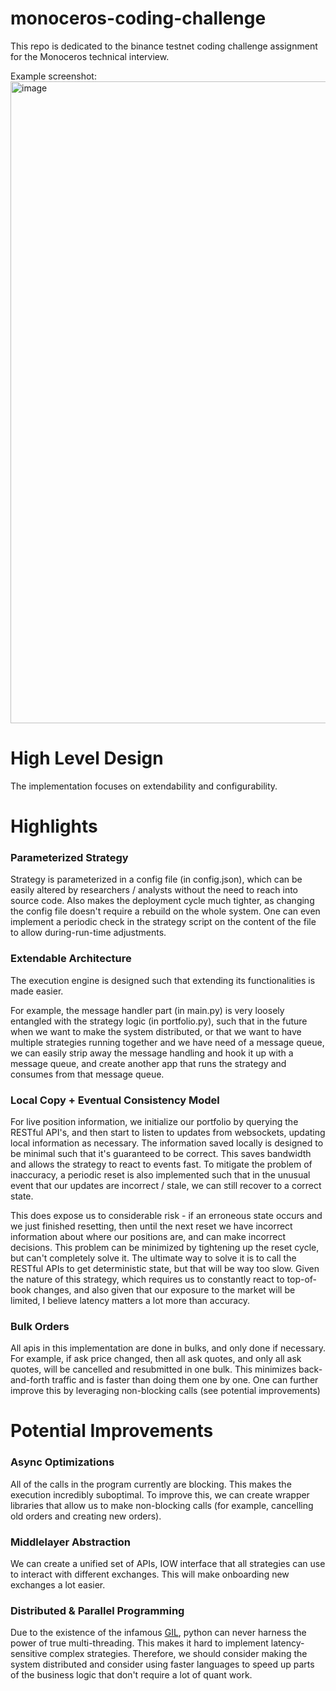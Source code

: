 # monoceros-coding-challenge

This repo is dedicated to the binance testnet coding challenge assignment for the Monoceros technical interview.

Example screenshot:
<img width="1027" alt="image" src="https://user-images.githubusercontent.com/32376517/208554988-a749b758-35eb-47ce-9857-72c45c9b96f8.png">


# High Level Design
The implementation focuses on extendability and configurability.

# Highlights

### Parameterized Strategy
Strategy is parameterized in a config file (in config.json), which can be easily altered by researchers / analysts without the need to reach into
source code. Also makes the deployment cycle much tighter, as changing the config file doesn't require a rebuild on the whole system.
One can even implement a periodic check in the strategy script on the content of the file to allow during-run-time adjustments.

### Extendable Architecture
The execution engine is designed such that extending its functionalities is made easier.

For example, the message handler part (in main.py) is very loosely entangled with the strategy logic (in portfolio.py), such that
in the future when we want to make the system distributed, or that we want to have multiple strategies
running together and we have need of a message queue, we can easily strip away the message handling and hook it up with a message
queue, and create another app that runs the strategy and consumes from that message queue.

### Local Copy + Eventual Consistency Model
For live position information, we initialize our portfolio by querying the RESTful API's, and then
start to listen to updates from websockets, updating local information as necessary. The information saved locally is designed to
be minimal such that it's guaranteed to be correct. This saves bandwidth and allows the strategy to react to events fast. To mitigate
the problem of inaccuracy, a periodic reset is also implemented such that in the unusual event that our updates are incorrect / stale,
we can still recover to a correct state.

This does expose us to considerable risk - if an erroneous state occurs and we just finished resetting, then until the next reset we
have incorrect information about where our positions are, and can make incorrect decisions. This problem can be minimized by tightening
up the reset cycle, but can't completely solve it. The ultimate way to solve it is to call the RESTful APIs to get deterministic state,
but that will be way too slow. Given the nature of this strategy, which requires us to constantly react to top-of-book changes, and also
given that our exposure to the market will be limited, I believe latency matters a lot more than accuracy. 

### Bulk Orders
All apis in this implementation are done in bulks, and only done if necessary. For example, if ask price changed, then all ask quotes, and
only all ask quotes, will be cancelled and resubmitted in one bulk. This minimizes back-and-forth traffic and is faster than doing them
one by one. One can further improve this by leveraging non-blocking calls (see potential improvements)

# Potential Improvements
### Async Optimizations
All of the calls in the program currently are blocking. This makes the execution incredibly suboptimal.
To improve this, we can create wrapper libraries that allow us to make non-blocking calls (for example, cancelling old orders and
creating new orders).

### Middlelayer Abstraction
We can create a unified set of APIs, IOW interface that all strategies can use to interact with different exchanges. This will make
onboarding new exchanges a lot easier.

### Distributed & Parallel Programming
Due to the existence of the infamous [GIL](https://realpython.com/python-gil/), python can never harness the power of true multi-threading.
This makes it hard to implement latency-sensitive complex strategies. Therefore, we should consider making the system distributed and consider
using faster languages to speed up parts of the business logic that don't require a lot of quant work.
